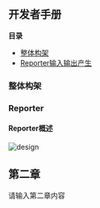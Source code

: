## 开发者手册
__**目录**__
- [整体构架](#整体构架)
- [Reporter输入输出产生](#reprorter)

### 整体构架


### Reporter

#### Reporter概述

![design](http://www.plantuml.com/plantuml/proxy?cache=no&src=https://raw.github.com/Notaflower/testMarkdown/master/uml/reporter.puml)
 
## 第二章

请输入第二章内容